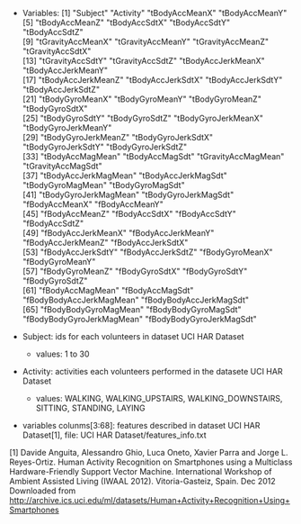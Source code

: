 * Variables:
[1] "Subject"                  "Activity"                 "tBodyAccMeanX"            "tBodyAccMeanY"           
 [5] "tBodyAccMeanZ"            "tBodyAccSdtX"             "tBodyAccSdtY"             "tBodyAccSdtZ"            
 [9] "tGravityAccMeanX"         "tGravityAccMeanY"         "tGravityAccMeanZ"         "tGravityAccSdtX"         
[13] "tGravityAccSdtY"          "tGravityAccSdtZ"          "tBodyAccJerkMeanX"        "tBodyAccJerkMeanY"       
[17] "tBodyAccJerkMeanZ"        "tBodyAccJerkSdtX"         "tBodyAccJerkSdtY"         "tBodyAccJerkSdtZ"        
[21] "tBodyGyroMeanX"           "tBodyGyroMeanY"           "tBodyGyroMeanZ"           "tBodyGyroSdtX"           
[25] "tBodyGyroSdtY"            "tBodyGyroSdtZ"            "tBodyGyroJerkMeanX"       "tBodyGyroJerkMeanY"      
[29] "tBodyGyroJerkMeanZ"       "tBodyGyroJerkSdtX"        "tBodyGyroJerkSdtY"        "tBodyGyroJerkSdtZ"       
[33] "tBodyAccMagMean"          "tBodyAccMagSdt"           "tGravityAccMagMean"       "tGravityAccMagSdt"       
[37] "tBodyAccJerkMagMean"      "tBodyAccJerkMagSdt"       "tBodyGyroMagMean"         "tBodyGyroMagSdt"         
[41] "tBodyGyroJerkMagMean"     "tBodyGyroJerkMagSdt"      "fBodyAccMeanX"            "fBodyAccMeanY"           
[45] "fBodyAccMeanZ"            "fBodyAccSdtX"             "fBodyAccSdtY"             "fBodyAccSdtZ"            
[49] "fBodyAccJerkMeanX"        "fBodyAccJerkMeanY"        "fBodyAccJerkMeanZ"        "fBodyAccJerkSdtX"        
[53] "fBodyAccJerkSdtY"         "fBodyAccJerkSdtZ"         "fBodyGyroMeanX"           "fBodyGyroMeanY"          
[57] "fBodyGyroMeanZ"           "fBodyGyroSdtX"            "fBodyGyroSdtY"            "fBodyGyroSdtZ"           
[61] "fBodyAccMagMean"          "fBodyAccMagSdt"           "fBodyBodyAccJerkMagMean"  "fBodyBodyAccJerkMagSdt"  
[65] "fBodyBodyGyroMagMean"     "fBodyBodyGyroMagSdt"      "fBodyBodyGyroJerkMagMean" "fBodyBodyGyroJerkMagSdt" 

* Subject: ids for each volunteers in dataset UCI HAR Dataset
  * values: 1 to 30
* Activity: activities each volunteers performed in the datasete UCI HAR Dataset
  * values: WALKING, WALKING_UPSTAIRS, WALKING_DOWNSTAIRS, SITTING, STANDING, LAYING
* variables colunms[3:68]: features described in dataset UCI HAR Dataset[1], file: UCI HAR Dataset/features_info.txt

[1] Davide Anguita, Alessandro Ghio, Luca Oneto, Xavier Parra and Jorge L. Reyes-Ortiz. Human Activity Recognition on Smartphones using a Multiclass Hardware-Friendly Support Vector Machine. International Workshop of Ambient Assisted Living (IWAAL 2012). Vitoria-Gasteiz, Spain. Dec 2012
Downloaded from  http://archive.ics.uci.edu/ml/datasets/Human+Activity+Recognition+Using+Smartphones
